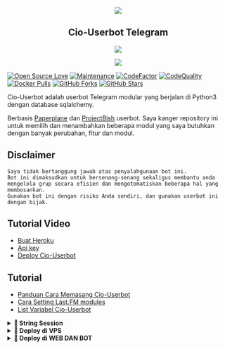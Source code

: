 <p align="center"><img src="https://i0.wp.com/images.hive.blog/DQmZgGvu6YXrMNyDb4wVURLV14WNNSYs58R1kY64HNMSmCL/hive-didver1.gif"></p>
<h2 align="center">Cio-Userbot Telegram</h2>
<p align="center"><img src="https://i0.wp.com/images.hive.blog/DQmZgGvu6YXrMNyDb4wVURLV14WNNSYs58R1kY64HNMSmCL/hive-didver1.gif"></p>

<p align="center"><a href="https://github.com/cioyourfvboynih/Cio-Userbot"> <img src="https://telegra.ph/file/81858c3a4428f97fec321.jpg"/></a></p>

[![Open Source Love](https://badges.frapsoft.com/os/v2/open-source.png?v=103)](https://github.com/cioyourfvboynih/Cio-Userbot)
[![Maintenance](https://img.shields.io/badge/Maintained%3F-Yes-green)](https://GitHub.com/cioyourfvboynih/Cio-Userbot/graphs/commit-activity)
[![CodeFactor](https://www.codefactor.io/repository/github/cioyourfvboynih/Cio-Userbot/badge)](https://www.codefactor.io/repository/github/cioyourfvboynih/Cio-Userbot)
[![CodeQuality](https://img.shields.io/codacy/grade/a723cb464d5a4d25be3152b5d71de82d?color=blue&logo=codacy)](https://app.codacy.com/gh/cioyourfvboynih/Cio-Userbot/dashboard)
[![Docker Pulls](https://img.shields.io/docker/pulls/cioyourfvboynih/Cio-userbot)](https://hub.docker.com/r/cioyourfvboy/Cio-userbot/tags)
[![GitHub Forks](https://img.shields.io/github/forks/cioyourfvboynih/Cio-Userbot?&logo=github)](https://github.com/cioyourfvboynih/Cio-Userbot/fork)
[![GitHub Stars](https://img.shields.io/github/stars/cioyourfvboynih/Cio-Userbot?&logo=github)](https://github.com/cioyourfvboynih/Cio-Userbot/stargazers) 



Cio-Userbot adalah userbot Telegram modular yang berjalan di Python3 dengan database sqlalchemy.

Berbasis [Paperplane](https://github.com/RaphielGang/Telegram-UserBot) dan [ProjectBish](https://github.com/adekmaulana/ProjectBish) userbot.
Saya kanger repository ini untuk memilih dan menambahkan beberapa modul yang saya butuhkan dengan banyak perubahan, fitur dan modul.

## Disclaimer

```
Saya tidak bertanggung jawab atas penyalahgunaan bot ini.
Bot ini dimaksudkan untuk bersenang-senang sekaligus membantu anda
mengelola grup secara efisien dan mengotomatiskan beberapa hal yang membosankan.
Gunakan bot ini dengan risiko Anda sendiri, dan gunakan userbot ini dengan bijak.
```
## Tutorial Video

-  [Buat Heroku](https://youtu.be/rzwxYjJf4UY)
-  [Api key](https://youtu.be/Fx5ASIVATWU)
-  [Deploy Cio-Userbot](https://youtu.be/3m9qBZvPpmQ)


## Tutorial

-  [Panduan Cara Memasang Cio-Userbot](https://mrismanaziz.medium.com/cara-memasang-userbot-telegram-repo-man-userbot-deploy-di-heroku-c56d1f8b5537)
-  [Cara Setting Last.FM modules](https://telegra.ph/How-to-set-up-LastFM-module-for-Paperplane-userbot-11-02)
-  [List Variabel Cio-Userbot](https://telegra.ph/List-Variabel-Heroku-untuk-Man-Userbot-09-22)

<details>
<summary><b>🔗 String Session</b></summary>
<br>
    
> Anda memerlukan API_ID & API_HASH untuk menghasilkan sesi telethon. ambil APP ID dan API Hash di my.telegram.org
<h4> Generate Session via Repl: </h4>    
<p align="center"><a href="https://replit.com/@kenkannih/strings-session#main.py"><img src="https://img.shields.io/badge/REPLIT-STRINGS-yellow?style=plastic&logo=replit&logoColor=yellow"width="270" height="40" /></a></p>
<h4> Generate Session via Telegram StringGen Bot: </h4>    
<p><a href="https://t.me/Stringdurhakabot"><img src="https://img.shields.io/badge/TG%20String%20Gen%20Bot-blueviolet?style=for-the-badge&logo=appveyor" width="200""/></a></p>
    
</details>

<details>
<summary><b>🔗 Deploy di VPS</b></summary>
<br>
    
### REQUIREMENTS PACKAGE !
-  Update & upgrade VPS anda `sudo apt update && upgrade -y`
-  Install Git `sudo apt install git -y`
-  Install Python3 `sudo apt install python3`
-  Install PIP / PIP3 `sudo apt install python3-pip`
-  Install NodeJs 16.X `curl -fsSL https://deb.nodesource.com/setup_16.x | sudo bash -` then do `sudo apt install -y nodejs vim`
-  Install FFMPEG `sudo apt install tree wget2 p7zip-full jq ffmpeg wget git -y`
-  Install Chrome `wget https://dl.google.com/linux/direct/google-chrome-stable_current_amd64.deb` lalu ketik `sudo apt install ./google-chrome-stable_current_amd64.deb`

### Tutorial Deploy di VPS

-  `git clone https://github.com/cioyourfvboynih/Cio-Userbot`
-  `cd Cio-Userbot`
-  `bash setup`
-  `screen -S Cio-Userbot`
-  `bash start`

</details>
<details>
<summary><b>🔗 Deploy di WEB DAN BOT </b></summary>
<br>
<h3 align="center">Klik Tombol di Bawah ini untuk Deploy di Heroku</h3>

## WEB HEROKU   
<p align="center"><a href="https://heroku.com/deploy?template=https://github.com/cioyourfvboynih/Cio-Userbot"><img src="https://www.herokucdn.com/deploy/button.png" alt="Deploy to Web Heroku" target="_blank"/></a></p>

## BOT HEROKU
<p align="center"><a href="https://risman.vercel.app/deploy.html"><img src="https://www.herokucdn.com/deploy/button.png" alt="Deploy to Heroku" target="_blank"/></a></p>



## Updates & Support

Follow Channel [@ciomusic](https://t.me/ciomusic) untuk info Update bot dan Gabung Group [@projectcio](https://t.me/projectcio) untuk untuk diskusi, pelaporan bug, dan bantuan tentang Ice-Userbot.

#### Special Thanks To [Everyone](https://github.com/jokokendi/Ice-Userbot/graphs/contributors) Who Has Helped Make This Userbot Awesome!
-  [AdekMaulana](https://github.com/adekmaulana) : ProjectBish
-  [RaphielGang](https://github.com/RaphielGang) : Paperplane
-  [TeamUltroid](https://github.com/TeamUltroid/Ultroid) :  UltroidUserbot
-  [BianSepang](https://github.com/BianSepang/WeebProject) : WeebProject
-  [Sandy1709](https://github.com/sandy1709/catuserbot) : CatUserbot
-  [X_ImFine](https://github.com/ximfine) :  XBot-REMIX
-  [Risman](https://github.com/mrismanaziz/Man-Userbot) :  Man-Userbot
-  [Koala](https://github.com/ManusiaRakitan/Kampang-Bot) : Kampang-Bot
-  [Alvin](https://github.com/Zora24/Lord-Userbot) : Lord-Userbot
-  [Skyzo](https://github.com/ridho17-ind) : Kang Ui
-  [Alfa](https://github.com/CoeF) : Kang Fix
-  [Kᴇɴ Kᴀɴ](https://github.com/jokokendi/Ice-Userbot) : Ice-Userbot Kanger
-  [King Cio](https://github.com/cioyourfvboynih) : Cio-Userbot Pemula 
## © Credits
-  [Laky-64](https://github.com/Laky-64) for [Py-Tgcalls](https://github.com/pytgcalls/pytgcalls)
-  [Lonami](https://github.com/LonamiWebs/) for [Telethon](https://github.com/LonamiWebs/Telethon)
-  [Risman](https://github.com/mrismanaziz) for [Man-Userbot](https://github.com/mrismanaziz/Man-Userbot)

## License
Licensed under [Raphielscape Public License](https://github.com/jokokendi/Ice-Userbot/blob/Ice-Userbot/LICENSE) - Version 1.d, February 2020


